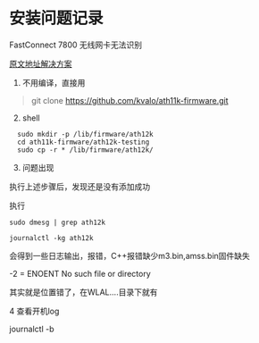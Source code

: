 # 安装问题记录
FastConnect 7800 无线网卡无法识别


[原文地址解决方案](https://wireless.wiki.kernel.org/en/users/drivers/ath12k/installation)

1. 不用编译，直接用

>   git clone https://github.com/kvalo/ath11k-firmware.git

2. shell 

```shell
  sudo mkdir -p /lib/firmware/ath12k
  cd ath11k-firmware/ath12k-testing
  sudo cp -r * /lib/firmware/ath12k/

```

3. 问题出现

执行上述步骤后，发现还是没有添加成功


执行

```
sudo dmesg | grep ath12k

journalctl -kg ath12k
```
会得到一些日志输出，报错，C++报错缺少m3.bin,amss.bin固件缺失

-2 = ENOENT No such file or directory

其实就是位置错了，在WLAL....目录下就有


4 查看开机log

 journalctl -b 